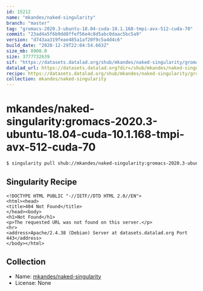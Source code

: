 ```yaml
---
id: 15212
name: "mkandes/naked-singularity"
branch: "master"
tag: "gromacs-2020.3-ubuntu-18.04-cuda-10.1.168-tmpi-avx-512-cuda-70"
commit: "23ad4a5f6b9dd8ffef56e4c8d5abc0daac5bc5a9"
version: "d743aa319feae485a1af20f9c5a4d4c6"
build_date: "2020-12-29T22:04:54.663Z"
size_mb: 8908.0
size: 3777732639
sif: "https://datasets.datalad.org/shub/mkandes/naked-singularity/gromacs-2020.3-ubuntu-18.04-cuda-10.1.168-tmpi-avx-512-cuda-70/2020-12-29-23ad4a5f-d743aa31/d743aa319feae485a1af20f9c5a4d4c6.sif"
datalad_url: https://datasets.datalad.org?dir=/shub/mkandes/naked-singularity/gromacs-2020.3-ubuntu-18.04-cuda-10.1.168-tmpi-avx-512-cuda-70/2020-12-29-23ad4a5f-d743aa31/
recipe: https://datasets.datalad.org/shub/mkandes/naked-singularity/gromacs-2020.3-ubuntu-18.04-cuda-10.1.168-tmpi-avx-512-cuda-70/2020-12-29-23ad4a5f-d743aa31/Singularity
collection: mkandes/naked-singularity
---
```


# mkandes/naked-singularity:gromacs-2020.3-ubuntu-18.04-cuda-10.1.168-tmpi-avx-512-cuda-70

```bash
$ singularity pull shub://mkandes/naked-singularity:gromacs-2020.3-ubuntu-18.04-cuda-10.1.168-tmpi-avx-512-cuda-70
```

## Singularity Recipe

```singularity
<!DOCTYPE HTML PUBLIC "-//IETF//DTD HTML 2.0//EN">
<html><head>
<title>404 Not Found</title>
</head><body>
<h1>Not Found</h1>
<p>The requested URL was not found on this server.</p>
<hr>
<address>Apache/2.4.38 (Debian) Server at datasets.datalad.org Port 443</address>
</body></html>
```

## Collection

 - Name: [mkandes/naked-singularity](https://github.com/mkandes/naked-singularity)
 - License: None

